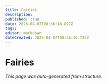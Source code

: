 ```yaml
---
title: Fairies
description: 
published: true
date: 2025-04-07T08:36:18.897Z
tags: 
editor: markdown
dateCreated: 2025-04-07T08:36:16.735Z
---
```


# Fairies

*This page was auto-generated from structure.*